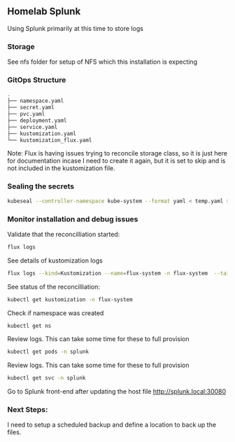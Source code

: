 ## Homelab Splunk
Using Splunk primarily at this time to store logs

### Storage
See nfs folder for setup of NFS which this installation is expecting

### GitOps Structure

```bash
.
├── namespace.yaml
├── secret.yaml
├── pvc.yaml
├── deployment.yaml
├── service.yaml
├── kustomization.yaml
└── kustomization_flux.yaml
```

Note: Flux is having issues trying to reconcile storage class, so it is just here for documentation incase I need to
create it again, but it is set to skip and is not included in the kustomization file.

### Sealing the secrets

```bash
kubeseal --controller-namespace kube-system --format yaml < temp.yaml > secret.yaml
```


### Monitor installation and debug issues
Validate that the reconcilliation started:
```bash
flux logs
```

See details of kustomization logs
```bash
flux logs --kind=Kustomization --name=flux-system -n flux-system  --tail=10
```


See status of the reconcilliation:
```bash
kubectl get kustomization -n flux-system
```

Check if namespace was created
```bash
kubectl get ns
```

Review logs.  This can take some time for these to full provision
```bash
kubectl get pods -n splunk
```

Review logs.  This can take some time for these to full provision
```bash
kubectl get svc -n splunk
```

Go to Splunk front-end after updating the host file
http://splunk.local:30080

### Next Steps:
I need to setup a scheduled backup and define a location to back up the files.